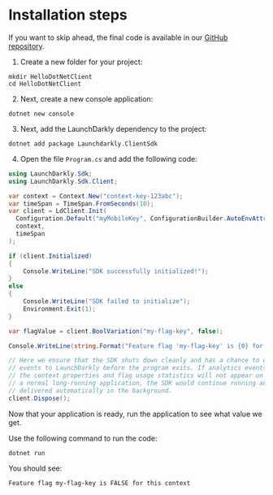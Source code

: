 # Installation steps
If you want to skip ahead, the final code is available in our [GitHub repository](https://github.com/launchdarkly/hello-dotnet-client).

1. Create a new folder for your project:
```shell
mkdir HelloDotNetClient
cd HelloDotNetClient
```

2. Next, create a new console application:
```shell
dotnet new console
```

3. Next, add the LaunchDarkly dependency to the project:
```shell
dotnet add package Launchdarkly.ClientSdk
```

4. Open the file `Program.cs` and add the following code:
```csharp
using LaunchDarkly.Sdk;
using LaunchDarkly.Sdk.Client;

var context = Context.New("context-key-123abc");
var timeSpan = TimeSpan.FromSeconds(10);
var client = LdClient.Init(
  Configuration.Default("myMobileKey", ConfigurationBuilder.AutoEnvAttributes.Enabled),
  context,
  timeSpan
);

if (client.Initialized)
{
    Console.WriteLine("SDK successfully initialized!");
}
else
{
    Console.WriteLine("SDK failed to initialize");
    Environment.Exit(1);
}

var flagValue = client.BoolVariation("my-flag-key", false);

Console.WriteLine(string.Format("Feature flag 'my-flag-key' is {0} for this context", flagValue));

// Here we ensure that the SDK shuts down cleanly and has a chance to deliver analytics
// events to LaunchDarkly before the program exits. If analytics events are not delivered,
// the context properties and flag usage statistics will not appear on your dashboard. In
// a normal long-running application, the SDK would continue running and events would be
// delivered automatically in the background.
client.Dispose();
```

Now that your application is ready, run the application to see what value we get.

Use the following command to run the code:
```shell
dotnet run
```

You should see:

`Feature flag my-flag-key is FALSE for this context`


